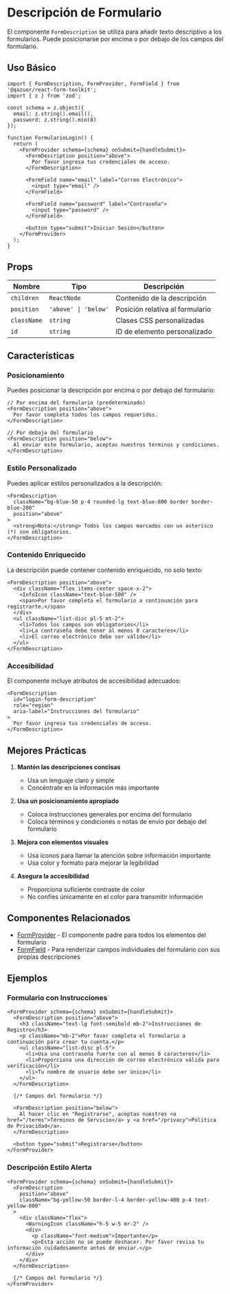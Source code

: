 # Descripción de Formulario

El componente `FormDescription` se utiliza para añadir texto descriptivo a los formularios. Puede posicionarse por encima o por debajo de los campos del formulario.

## Uso Básico

```tsx
import { FormDescription, FormProvider, FormField } from '@qazuor/react-form-toolkit';
import { z } from 'zod';

const schema = z.object({
  email: z.string().email(),
  password: z.string().min(8)
});

function FormularioLogin() {
  return (
    <FormProvider schema={schema} onSubmit={handleSubmit}>
      <FormDescription position="above">
        Por favor ingresa tus credenciales de acceso.
      </FormDescription>

      <FormField name="email" label="Correo Electrónico">
        <input type="email" />
      </FormField>

      <FormField name="password" label="Contraseña">
        <input type="password" />
      </FormField>

      <button type="submit">Iniciar Sesión</button>
    </FormProvider>
  );
}
```

## Props

| Nombre | Tipo | Descripción |
|--------|------|-------------|
| `children` | `ReactNode` | Contenido de la descripción |
| `position` | `'above' \| 'below'` | Posición relativa al formulario |
| `className` | `string` | Clases CSS personalizadas |
| `id` | `string` | ID de elemento personalizado |

## Características

### Posicionamiento

Puedes posicionar la descripción por encima o por debajo del formulario:

```tsx
// Por encima del formulario (predeterminado)
<FormDescription position="above">
  Por favor completa todos los campos requeridos.
</FormDescription>

// Por debajo del formulario
<FormDescription position="below">
  Al enviar este formulario, aceptas nuestros términos y condiciones.
</FormDescription>
```

### Estilo Personalizado

Puedes aplicar estilos personalizados a la descripción:

```tsx
<FormDescription
  className="bg-blue-50 p-4 rounded-lg text-blue-800 border border-blue-200"
  position="above"
>
  <strong>Nota:</strong> Todos los campos marcados con un asterisco (*) son obligatorios.
</FormDescription>
```

### Contenido Enriquecido

La descripción puede contener contenido enriquecido, no solo texto:

```tsx
<FormDescription position="above">
  <div className="flex items-center space-x-2">
    <InfoIcon className="text-blue-500" />
    <span>Por favor completa el formulario a continuación para registrarte.</span>
  </div>
  <ul className="list-disc pl-5 mt-2">
    <li>Todos los campos son obligatorios</li>
    <li>La contraseña debe tener al menos 8 caracteres</li>
    <li>El correo electrónico debe ser válido</li>
  </ul>
</FormDescription>
```

### Accesibilidad

El componente incluye atributos de accesibilidad adecuados:

```tsx
<FormDescription
  id="login-form-description"
  role="region"
  aria-label="Instrucciones del formulario"
>
  Por favor ingresa tus credenciales de acceso.
</FormDescription>
```

## Mejores Prácticas

1. **Mantén las descripciones concisas**
   - Usa un lenguaje claro y simple
   - Concéntrate en la información más importante

2. **Usa un posicionamiento apropiado**
   - Coloca instrucciones generales por encima del formulario
   - Coloca términos y condiciones o notas de envío por debajo del formulario

3. **Mejora con elementos visuales**
   - Usa iconos para llamar la atención sobre información importante
   - Usa color y formato para mejorar la legibilidad

4. **Asegura la accesibilidad**
   - Proporciona suficiente contraste de color
   - No confíes únicamente en el color para transmitir información

## Componentes Relacionados

- [FormProvider](./form-provider.md) - El componente padre para todos los elementos del formulario
- [FormField](./form-field.md) - Para renderizar campos individuales del formulario con sus propias descripciones

## Ejemplos

### Formulario con Instrucciones

```tsx
<FormProvider schema={schema} onSubmit={handleSubmit}>
  <FormDescription position="above">
    <h3 className="text-lg font-semibold mb-2">Instrucciones de Registro</h3>
    <p className="mb-2">Por favor completa el formulario a continuación para crear tu cuenta.</p>
    <ul className="list-disc pl-5">
      <li>Usa una contraseña fuerte con al menos 8 caracteres</li>
      <li>Proporciona una dirección de correo electrónico válida para verificación</li>
      <li>Tu nombre de usuario debe ser único</li>
    </ul>
  </FormDescription>

  {/* Campos del formulario */}

  <FormDescription position="below">
    Al hacer clic en "Registrarse", aceptas nuestros <a href="/terms">Términos de Servicio</a> y <a href="/privacy">Política de Privacidad</a>.
  </FormDescription>

  <button type="submit">Registrarse</button>
</FormProvider>
```

### Descripción Estilo Alerta

```tsx
<FormProvider schema={schema} onSubmit={handleSubmit}>
  <FormDescription
    position="above"
    className="bg-yellow-50 border-l-4 border-yellow-400 p-4 text-yellow-800"
  >
    <div className="flex">
      <WarningIcon className="h-5 w-5 mr-2" />
      <div>
        <p className="font-medium">Importante</p>
        <p>Esta acción no se puede deshacer. Por favor revisa tu información cuidadosamente antes de enviar.</p>
      </div>
    </div>
  </FormDescription>

  {/* Campos del formulario */}
</FormProvider>
```
